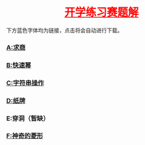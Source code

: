 # <font color=red><center><u>开学练习赛题解</u></center></font>
下方蓝色字体均为链接，点击将会自动进行下载。
### [A:求商](https://github.com/noipzjffls/projects/raw/master/HUSTOJ/back-to-school/1001A/report.zip)</font>
### [B:快速幂](https://github.com/noipzjffls/projects/raw/master/HUSTOJ/back-to-school/1002B/report.zip)
### [C:字符串操作](https://github.com/noipzjffls/projects/raw/master/HUSTOJ/back-to-school/1003C/report.zip)
### [D:纸牌](https://github.com/noipzjffls/projects/raw/master/HUSTOJ/back-to-school/1012D/report.zip)
### E:穿洞（暂缺）
### [F:神奇的菱形](https://github.com/noipzjffls/projects/raw/master/HUSTOJ/back-to-school/1014F/report.zip)